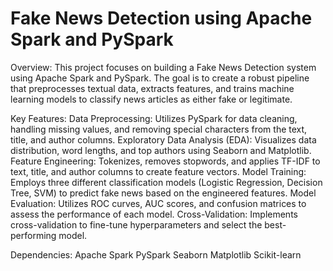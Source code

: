# Fake News Detection using Apache Spark and PySpark

Overview:
This project focuses on building a Fake News Detection system using Apache Spark and PySpark. The goal is to create a robust pipeline that preprocesses textual data, extracts features, and trains machine learning models to classify news articles as either fake or legitimate.

Key Features:
Data Preprocessing: Utilizes PySpark for data cleaning, handling missing values, and removing special characters from the text, title, and author columns.
Exploratory Data Analysis (EDA): Visualizes data distribution, word lengths, and top authors using Seaborn and Matplotlib.
Feature Engineering: Tokenizes, removes stopwords, and applies TF-IDF to text, title, and author columns to create feature vectors.
Model Training: Employs three different classification models (Logistic Regression, Decision Tree, SVM) to predict fake news based on the engineered features.
Model Evaluation: Utilizes ROC curves, AUC scores, and confusion matrices to assess the performance of each model.
Cross-Validation: Implements cross-validation to fine-tune hyperparameters and select the best-performing model.

Dependencies:
Apache Spark
PySpark
Seaborn
Matplotlib
Scikit-learn
